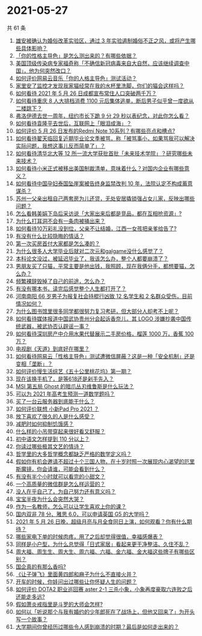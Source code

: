 # 2021-05-27

共 61 条

<!-- BEGIN -->
<!-- 最后更新时间 Thu May 27 2021 02:08:40 GMT+0800 (China Standard Time) -->

1. [雄安被确认为婚俗改革实验区，通过 3
   年实验遏制婚俗不正之风，或将产生哪些具体影响？](https://www.zhihu.com/question/461486744)
2. [「你的性格主导色」是怎么测出来的？有哪些依据？](https://www.zhihu.com/question/461472606)
3. [美国顶级传染病专家福奇称「不确信新冠病毒来自大自然，应该继续调查中国」，他为何突然改口？](https://www.zhihu.com/question/461117023)
4. [如何评价网易云音乐「你的人格主导色」测试活动？](https://www.zhihu.com/question/461473926)
5. [家里安了监控才发现我家猫经常在我的水杯里洗脚，你们的猫会这样吗？](https://www.zhihu.com/question/459983017)
6. [如何看待 2021 年 5 月 26
   日成都宣布常住人口突破两千万？](https://www.zhihu.com/question/461466462)
7. [如何看待重庆 8 人大排档消费 1100
   元后集体逃单，断后男子似乎曾一度欲从二楼跳下？](https://www.zhihu.com/question/461295626)
8. [弗洛伊德去世一周年，纽约市长下跪 9 分 29
   秒以表纪念，对此你怎么看？](https://www.zhihu.com/question/461467217)
9. [如何看待袁隆平去世后，互联网上「眼泪成海」？](https://www.zhihu.com/question/461143953)
10. [如何评价 5 月 26 日发布的Redmi Note
    10系列？有哪些亮点和槽点?](https://www.zhihu.com/question/460620278)
11. [如何看待翟天临回复近期毕业论文季被骂，称「被骂事小，如果骂我可以解决实际问题，我想这事儿反而简单了」？](https://www.zhihu.com/question/461528535)
12. [如何看待清华北大等 12
    所一流大学获批首批「未来技术学院」？研究哪些未来技术？](https://www.zhihu.com/question/461372175)
13. [如何看待小米正式被移出美国制裁清单，意味着什么？对国内企业有哪些意义？](https://www.zhihu.com/question/461450557)
14. [如何看待中国孕妇泰国坠崖案被告终身监禁改判 10
    年，法院认定不构成蓄意谋杀？](https://www.zhihu.com/question/461449495)
15. [苏州一父亲出租自己两套房为儿还贷，无处安居撬锁强占女儿家，反映出哪些问题？](https://www.zhihu.com/question/461453686)
16. [怎么看韩美娟下岛后采访说「大家出来后都是竞品，都在互相抢资源」?](https://www.zhihu.com/question/461480245)
17. [为什么打耳洞不会有一条肉被捅出来？](https://www.zhihu.com/question/304771389)
18. [如何看待10万彩礼没到位，父亲不让结婚，江西一女孩把亲爹给告了?](https://www.zhihu.com/question/460760238)
19. [有没有什么比较隐晦的情话？](https://www.zhihu.com/question/423230600)
20. [第一次买房首付大家都是怎么凑的？](https://www.zhihu.com/question/322284293)
21. [为什么很多人大学毕业后就对二次元和galgame没什么感觉了？](https://www.zhihu.com/question/460275154)
22. [本科论文没过，被延迟毕业了，我该怎么办，整个人都要崩溃了？](https://www.zhihu.com/question/323526847)
23. [男朋友买了只猫，平常主要是他出钱，我照顾，现在我俩分手，都想要猫，怎么办？](https://www.zhihu.com/question/458381801)
24. [频繁裸辞毁掉了自己的前途，怎么办？](https://www.zhihu.com/question/459501127)
25. [有没有哪本书，读完后感觉整个人生都打开了？](https://www.zhihu.com/question/419528920)
26. [河南南阳 66 岁男子为报复社会持棍行凶致 12 名学生和 2
    名群众受伤，目前情况如何？](https://www.zhihu.com/question/461425589)
27. [为什么图书馆里很多同学都很努力复习考研，但大部分人却考不上呢？](https://www.zhihu.com/question/430364218)
28. [如何看待媒体报道中国武协贵州分会起诉香奈儿，其 LOGO
    涉嫌抄袭中国传统武器，被武协否认辟谣一事？](https://www.zhihu.com/question/461362478)
29. [如何看待深圳房产中介用水果代替展示二手房价格，榴莲 1000 万，香蕉 100
    万？](https://www.zhihu.com/question/461327995)
30. [电视剧《天道》到底好在哪里？](https://www.zhihu.com/question/457421772)
31. [如何看待网易云「性格主导色」测试遭微信屏蔽？这是一种「安全机制」还是变相「垄断」？](https://www.zhihu.com/question/461505950)
32. [如何评价慢生活综艺《五十公里桃花坞》第一期？](https://www.zhihu.com/question/460852490)
33. [现在该换手机了，是等618还是剁手先入？](https://www.zhihu.com/question/458977705)
34. [MSI 第五局 Ghost 的暗爪丛刃维鲁斯是什么玩法？](https://www.zhihu.com/question/461077434)
35. [可以为 2021 年高考生预测一道数学题吗？](https://www.zhihu.com/question/458065536)
36. [买了一台云服务器到底能干什么？](https://www.zhihu.com/question/27205559)
37. [如何评价联想 小新Pad Pro 2021 ？](https://www.zhihu.com/question/457950568)
38. [放下喜欢了很久的人是什么感受？](https://www.zhihu.com/question/451957104)
39. [减肥时如何抑制饥饿感？](https://www.zhihu.com/question/365657997)
40. [什么样的小吊带穿起来很好看又舒服？](https://www.zhihu.com/question/446715939)
41. [初中语文怎样提到 110 分以上？](https://www.zhihu.com/question/311901970)
42. [你读过哪些极其文艺的情诗？](https://www.zhihu.com/question/370321379)
43. [哲学里的大多哲学概念都缺乏严格的数学定义吗？](https://www.zhihu.com/question/455229246)
44. [假如你有机会邀请不超过十个三国人物，在十岁时照一次展现内心渴望的厄里斯魔镜，你会请谁，可能会看到什么？](https://www.zhihu.com/question/461291276)
45. [有没有半个小时就可以看完的小甜文？](https://www.zhihu.com/question/447942198)
46. [一个高质量的微信群是怎么样运营的？](https://www.zhihu.com/question/34875569)
47. [没人在乎自己了，为自己努力还有意义吗？](https://www.zhihu.com/question/459803278)
48. [宝宝半夜为什么会突然大哭？](https://www.zhihu.com/question/457113218)
49. [作为一名教师，怎么可以让学生喜欢上你的课？](https://www.zhihu.com/question/358526058)
50. [国内双非 78 分、雅思 6.0，可以申请英国 G5 的大学吗？](https://www.zhihu.com/question/457159794)
51. [2021 年 5 月 26
    日晚，超级月亮与月全食同日上演，如何观看？你有什么期待？](https://www.zhihu.com/question/461221868)
52. [哪些家电下单的时候肉疼，用了之后却觉得很值，幸福感爆表？](https://www.zhihu.com/question/461218824)
53. [同样是小户型，为什么总觉得「日式家居」看起来更干净整洁、久住不乱？](https://www.zhihu.com/question/456011068)
54. [周大福、周生生、周大生、周六福、六福、金六福、金大福这些牌子有哪些区别？](https://www.zhihu.com/question/32209352)
55. [国企真的有那么香吗?](https://www.zhihu.com/question/459743114)
56. [《让子弹飞》里面黄四郎和麻子为什么不直接火并？](https://www.zhihu.com/question/453864740)
57. [开车的时候，你娃问出过哪些让你怀疑人生的问题？](https://www.zhihu.com/question/461363180)
58. [如何评价 DOTA2 职业巡回赛 aster 2-1
    三杀小象，小象再度豪取六连败之后还能走多远?](https://www.zhihu.com/question/460686728)
59. [假如萧炎戒指里是斗罗的大师会怎样?](https://www.zhihu.com/question/460984638)
60. [如何以「听说那个与我有婚约的少年郎死在了战场上，但他又回来了」为开头写一个故事？](https://www.zhihu.com/question/459096689)
61. [大学期间你曾经历过哪些令人感到崩溃的时期？最后是如何走出来的？](https://www.zhihu.com/question/461290099)

<!-- END -->
